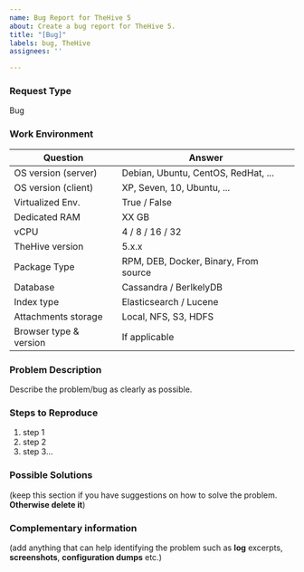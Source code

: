 ```yaml
---
name: Bug Report for TheHive 5
about: Create a bug report for TheHive 5.
title: "[Bug]"
labels: bug, TheHive
assignees: ''

---
```


### Request Type
Bug

### Work Environment

| Question                   | Answer                                |
| -------------------------- | ------------------------------------- |
| OS version (server)        | Debian, Ubuntu, CentOS, RedHat, ...   |
| OS version (client)        | XP, Seven, 10, Ubuntu, ...            |
| Virtualized  Env.          | True / False                          |
| Dedicated RAM              | XX GB                                 |
| vCPU                       | 4 / 8 / 16 / 32                       |
| TheHive version            | 5.x.x                                 |
| Package Type               | RPM, DEB, Docker, Binary, From source |
| Database                   | Cassandra / BerlkelyDB                |
| Index type                 | Elasticsearch / Lucene                |
| Attachments storage        | Local, NFS, S3, HDFS                  |
| Browser type & version     | If applicable                         |


### Problem Description
Describe the problem/bug as clearly as possible.

### Steps to Reproduce
1. step 1
1. step 2
1. step 3...

### Possible Solutions
(keep this section if you have suggestions on how to solve the problem. **Otherwise delete it**)

### Complementary information
(add anything that can help identifying the problem such as **log** excerpts, **screenshots**, **configuration dumps** etc.)
